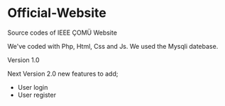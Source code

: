 # Official-Website
Source codes of IEEE ÇOMÜ Website

We've coded with Php, Html, Css and Js.
We used the Mysqli datebase.

Version 1.0

Next Version 2.0 new features to add;
- User login
- User register
